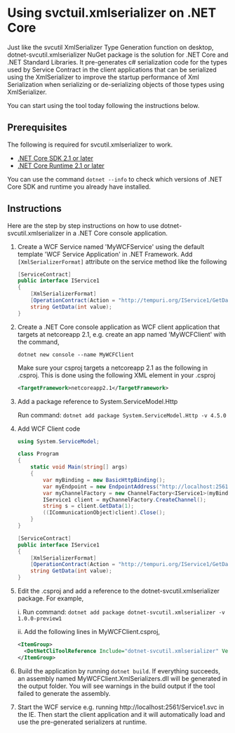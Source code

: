 # Using svctuil.xmlserializer on .NET Core

Just like the svcutil XmlSerializer Type Generation function on desktop, dotnet-svcutil.xmlserializer NuGet package is the solution for .NET Core and .NET Standard Libraries. It pre-generates c# serialization code for the types used by Service Contract in the client applications that can be serialized using the XmlSerializer to improve the startup performance of Xml Serialization when serializing or de-serializing objects of those types using XmlSerializer. 

You can start using the tool today following the instructions below. 

## Prerequisites

The following is required for svcutil.xmlserializer to work. 

* [.NET Core SDK 2.1 or later](https://www.microsoft.com/net/download/dotnet-core/sdk-2.1.300)
* [.NET Core Runtime 2.1 or later](https://www.microsoft.com/net/download/dotnet-core/runtime-2.1.0)

You can use the command `dotnet --info` to check which versions of .NET Core SDK and runtime you already have installed.

## Instructions

Here are the step by step instructions on how to use dotnet-svcutil.xmlserializer in a .NET Core console application.

1. Create a WCF Service named 'MyWCFService' using the default template 'WCF Service Application' in .NET Framework.  Add ```[XmlSerializerFormat]``` attribute on the service method like the following
    ```c#
    [ServiceContract]
    public interface IService1
    {
        [XmlSerializerFormat]
        [OperationContract(Action = "http://tempuri.org/IService1/GetData", ReplyAction = "http://tempuri.org/IService1/GetDataResponse")]
        string GetData(int value);
    }
    ```
2. Create a .NET Core console application as WCF client application that targets at netcoreapp 2.1, e.g. create an app named 'MyWCFClient' with the command,
    ```
    dotnet new console --name MyWCFClient
    ```
    Make sure your csproj targets a netcoreapp 2.1 as the following in .csproj. This is done using the following XML element in your .csproj
    ```xml
    <TargetFramework>netcoreapp2.1</TargetFramework>
    ```
3. Add a package reference to System.ServiceModel.Http
   
   Run command: `dotnet add package System.ServiceModel.Http -v 4.5.0`

4. Add WCF Client code
    ```c#
    using System.ServiceModel;
    
    class Program
    {
        static void Main(string[] args)
        {
            var myBinding = new BasicHttpBinding();
            var myEndpoint = new EndpointAddress("http://localhost:2561/Service1.svc"); //Fill your service url here
            var myChannelFactory = new ChannelFactory<IService1>(myBinding, myEndpoint);
            IService1 client = myChannelFactory.CreateChannel();
            string s = client.GetData(1);
            ((ICommunicationObject)client).Close();
        }
    }

    [ServiceContract]
    public interface IService1
    {
        [XmlSerializerFormat]
        [OperationContract(Action = "http://tempuri.org/IService1/GetData", ReplyAction = "http://tempuri.org/IService1/GetDataResponse")]
        string GetData(int value);
    }
    ```
5. Edit the .csproj and add a reference to the dotnet-svcutil.xmlserializer package. For example,

    i. Run command: `dotnet add package dotnet-svcutil.xmlserializer -v 1.0.0-preview1`

    ii. Add the following lines in MyWCFClient.csproj,
    ```xml
    <ItemGroup>
      <DotNetCliToolReference Include="dotnet-svcutil.xmlserializer" Version="1.0.0-preview1" />
    </ItemGroup>
    ```

6. Build the application by running `dotnet build`. If everything succeeds, an assembly named MyWCFClient.XmlSerializers.dll will be generated in the output folder. You will see warnings in the build output if the tool failed to generate the assembly.

7. Start the WCF service e.g. running http://localhost:2561/Service1.svc in the IE. Then start the client application and it will automatically load and use the pre-generated serializers at runtime.
